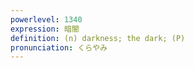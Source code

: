```yaml
---
powerlevel: 1340
expression: 暗闇
definition: (n) darkness; the dark; (P)
pronunciation: くらやみ
---
```

